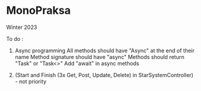 # MonoPraksa
Winter 2023

To do :

1. Async programming
All methods should have "Async" at the end of their name
Method signature should have "async"
Methods should return "Task" or "Task<>"
Add "await" in async methods  

2. (Start and Finish (3x Get, Post, Update, Delete) in StarSystemController) - not priority
